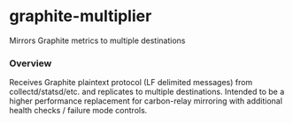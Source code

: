 # graphite-multiplier
Mirrors Graphite metrics to multiple destinations

### Overview

Receives Graphite plaintext protocol (LF delimited messages) from collectd/statsd/etc. and replicates to multiple destinations. Intended to be a higher performance replacement for carbon-relay mirroring with additional health checks / failure mode controls.
